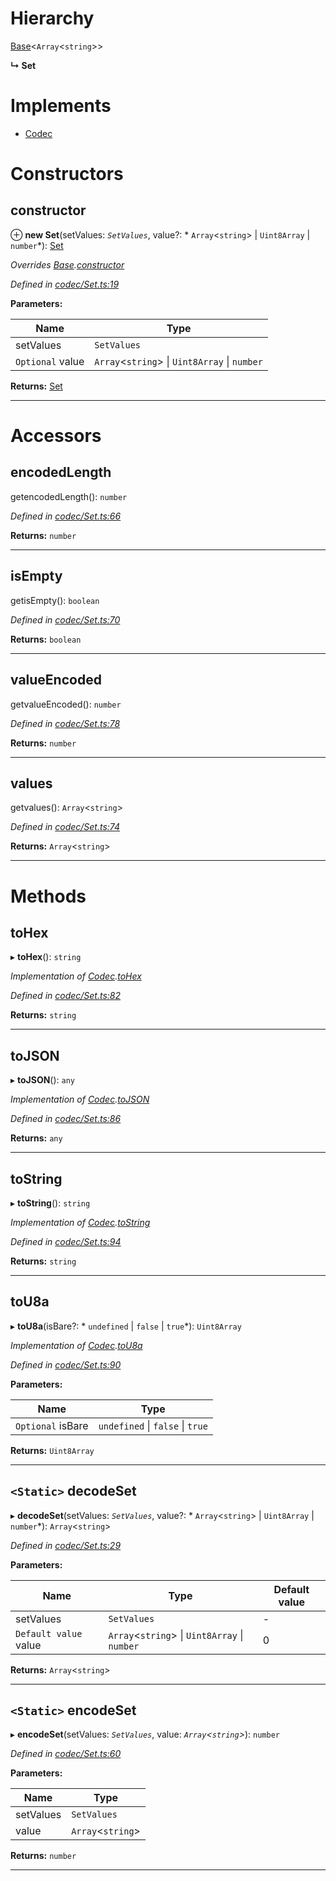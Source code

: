 

# Hierarchy

 [Base](_codec_base_.base.md)<`Array`<`string`>>

**↳ Set**

# Implements

* [Codec](../interfaces/_types_.codec.md)

# Constructors

<a id="constructor"></a>

##  constructor

⊕ **new Set**(setValues: *`SetValues`*, value?: * `Array`<`string`> &#124; `Uint8Array` &#124; `number`*): [Set](_codec_set_.set.md)

*Overrides [Base](_codec_base_.base.md).[constructor](_codec_base_.base.md#constructor)*

*Defined in [codec/Set.ts:19](https://github.com/polkadot-js/api/blob/0e6d138/packages/types/src/codec/Set.ts#L19)*

**Parameters:**

| Name | Type |
| ------ | ------ |
| setValues | `SetValues` |
| `Optional` value |  `Array`<`string`> &#124; `Uint8Array` &#124; `number`|

**Returns:** [Set](_codec_set_.set.md)

___

# Accessors

<a id="encodedlength"></a>

##  encodedLength

getencodedLength(): `number`

*Defined in [codec/Set.ts:66](https://github.com/polkadot-js/api/blob/0e6d138/packages/types/src/codec/Set.ts#L66)*

**Returns:** `number`

___
<a id="isempty"></a>

##  isEmpty

getisEmpty(): `boolean`

*Defined in [codec/Set.ts:70](https://github.com/polkadot-js/api/blob/0e6d138/packages/types/src/codec/Set.ts#L70)*

**Returns:** `boolean`

___
<a id="valueencoded"></a>

##  valueEncoded

getvalueEncoded(): `number`

*Defined in [codec/Set.ts:78](https://github.com/polkadot-js/api/blob/0e6d138/packages/types/src/codec/Set.ts#L78)*

**Returns:** `number`

___
<a id="values"></a>

##  values

getvalues(): `Array`<`string`>

*Defined in [codec/Set.ts:74](https://github.com/polkadot-js/api/blob/0e6d138/packages/types/src/codec/Set.ts#L74)*

**Returns:** `Array`<`string`>

___

# Methods

<a id="tohex"></a>

##  toHex

▸ **toHex**(): `string`

*Implementation of [Codec](../interfaces/_types_.codec.md).[toHex](../interfaces/_types_.codec.md#tohex)*

*Defined in [codec/Set.ts:82](https://github.com/polkadot-js/api/blob/0e6d138/packages/types/src/codec/Set.ts#L82)*

**Returns:** `string`

___
<a id="tojson"></a>

##  toJSON

▸ **toJSON**(): `any`

*Implementation of [Codec](../interfaces/_types_.codec.md).[toJSON](../interfaces/_types_.codec.md#tojson)*

*Defined in [codec/Set.ts:86](https://github.com/polkadot-js/api/blob/0e6d138/packages/types/src/codec/Set.ts#L86)*

**Returns:** `any`

___
<a id="tostring"></a>

##  toString

▸ **toString**(): `string`

*Implementation of [Codec](../interfaces/_types_.codec.md).[toString](../interfaces/_types_.codec.md#tostring)*

*Defined in [codec/Set.ts:94](https://github.com/polkadot-js/api/blob/0e6d138/packages/types/src/codec/Set.ts#L94)*

**Returns:** `string`

___
<a id="tou8a"></a>

##  toU8a

▸ **toU8a**(isBare?: * `undefined` &#124; `false` &#124; `true`*): `Uint8Array`

*Implementation of [Codec](../interfaces/_types_.codec.md).[toU8a](../interfaces/_types_.codec.md#tou8a)*

*Defined in [codec/Set.ts:90](https://github.com/polkadot-js/api/blob/0e6d138/packages/types/src/codec/Set.ts#L90)*

**Parameters:**

| Name | Type |
| ------ | ------ |
| `Optional` isBare |  `undefined` &#124; `false` &#124; `true`|

**Returns:** `Uint8Array`

___
<a id="decodeset"></a>

## `<Static>` decodeSet

▸ **decodeSet**(setValues: *`SetValues`*, value?: * `Array`<`string`> &#124; `Uint8Array` &#124; `number`*): `Array`<`string`>

*Defined in [codec/Set.ts:29](https://github.com/polkadot-js/api/blob/0e6d138/packages/types/src/codec/Set.ts#L29)*

**Parameters:**

| Name | Type | Default value |
| ------ | ------ | ------ |
| setValues | `SetValues` | - |
| `Default value` value |  `Array`<`string`> &#124; `Uint8Array` &#124; `number`| 0 |

**Returns:** `Array`<`string`>

___
<a id="encodeset"></a>

## `<Static>` encodeSet

▸ **encodeSet**(setValues: *`SetValues`*, value: *`Array`<`string`>*): `number`

*Defined in [codec/Set.ts:60](https://github.com/polkadot-js/api/blob/0e6d138/packages/types/src/codec/Set.ts#L60)*

**Parameters:**

| Name | Type |
| ------ | ------ |
| setValues | `SetValues` |
| value | `Array`<`string`> |

**Returns:** `number`

___

